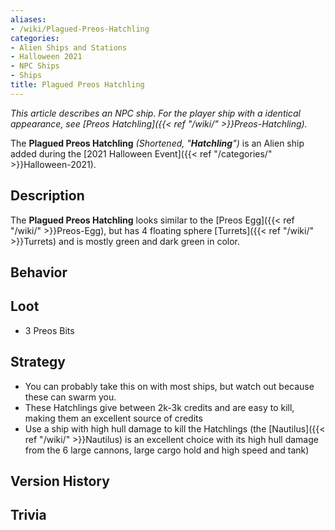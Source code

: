 ```yaml
---
aliases:
- /wiki/Plagued-Preos-Hatchling
categories:
- Alien Ships and Stations
- Halloween 2021
- NPC Ships
- Ships
title: Plagued Preos Hatchling
---
```


_This article describes an NPC ship. For the player ship with a identical appearance, see [Preos Hatchling]({{< ref "/wiki/" >}}Preos-Hatchling)._

The **Plagued Preos Hatchling** _(Shortened, "**Hatchling**")_ is an Alien ship added during the [2021 Halloween Event]({{< ref "/categories/" >}}Halloween-2021). 

## Description

The **Plagued Preos Hatchling** looks similar to the [Preos Egg]({{< ref "/wiki/" >}}Preos-Egg), but has 4 floating sphere [Turrets]({{< ref "/wiki/" >}}Turrets) and is mostly green and dark green in color.

## Behavior

## Loot

- 3 Preos Bits

## Strategy

- You can probably take this on with most ships, but watch out because these can swarm you.
- These Hatchlings give between 2k-3k credits and are easy to kill, making them an excellent source of credits
- Use a ship with high hull damage to kill the Hatchlings (the [Nautilus]({{< ref "/wiki/" >}}Nautilus) is an excellent choice with its high hull damage from the 6 large cannons, large cargo hold and high speed and tank)

## Version History 

## Trivia